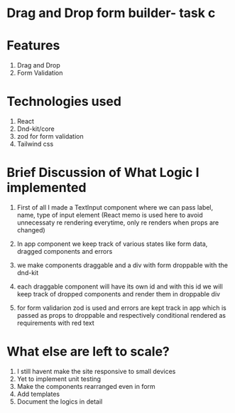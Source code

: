 # Drag and Drop form builder- task c

# Features
1. Drag and Drop
2. Form Validation

# Technologies used
1. React
2. Dnd-kit/core
3. zod for form validation
4. Tailwind css

# Brief Discussion of What Logic I implemented
1. First of all I made a TextInput component where we can pass label, name, type of input element
(React memo is used here to avoid unnecessaty re rendering everytime, only re renders when props are changed)

2. In app component we keep track of various states like
   form data, dragged components and errors

3. we make components draggable and a div with form droppable with the dnd-kit

4. each draggable component will have its own id and with this id we will keep track of dropped components and render them in droppable div

5. for form validarion zod is used and errors are kept track in app which is passed as props to droppable and respectively conditional rendered as requirements with red text

# What else are left to scale?
1. I still havent make the site responsive to small devices
2. Yet to implement unit testing
3. Make the components rearranged even in form 
4. Add templates
5. Document the logics in detail

